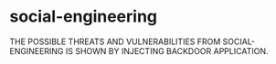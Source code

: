 # social-engineering
THE POSSIBLE THREATS AND VULNERABILITIES FROM SOCIAL-ENGINEERING IS SHOWN BY INJECTING BACKDOOR APPLICATION.
